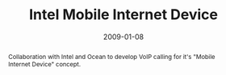 ---
layout: article.njk
title: Intel Mobile Internet Device
client: Skype
partner: Intel
date: 2009-01-08
abstract: Collaboration with Intel and Ocean to develop VoIP calling for it's "Mobile Internet Device" concept.
headline: An early iteration of the tablet form
collaborators:
 - Ocean Observations
 - Oliver Reitalu
text:
  - Intel's UMD (Ultra Mobility Device) group engaged with my team to produce
    a beta application for their experimental MID concept.
  - A beta version was announced at CES in 2009, but a lack of market interest
    and the arrival of the iPad in 2010 closed this project soon thereafter.
thumbnail:
  - thumbnail-mid.jpg
media:
  - _placeholder.png
tags: 
 - hardware
---